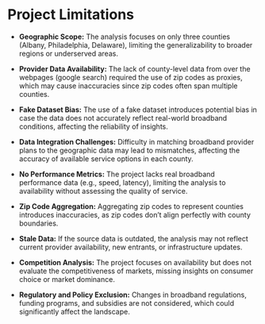 # Project Limitations
- **Geographic Scope:**
The analysis focuses on only three counties (Albany, Philadelphia, Delaware), limiting the generalizability to broader regions or underserved areas.

- **Provider Data Availability:**
The lack of county-level data from over the webpages (google search) required the use of zip codes as proxies, which may cause inaccuracies since zip codes often span multiple counties.

- **Fake Dataset Bias:**
The use of a fake dataset introduces potential bias in case the data does not accurately reflect real-world broadband conditions, affecting the reliability of insights.

- **Data Integration Challenges:**
Difficulty in matching broadband provider plans to the geographic data may lead to mismatches, affecting the accuracy of available service options in each county.

- **No Performance Metrics:**
The project lacks real broadband performance data (e.g., speed, latency), limiting the analysis to availability without assessing the quality of service.

- **Zip Code Aggregation:**
Aggregating zip codes to represent counties introduces inaccuracies, as zip codes don’t align perfectly with county boundaries.

- **Stale Data:**
If the source data is outdated, the analysis may not reflect current provider availability, new entrants, or infrastructure updates.

- **Competition Analysis:**
The project focuses on availability but does not evaluate the competitiveness of markets, missing insights on consumer choice or market dominance.

- **Regulatory and Policy Exclusion:**
Changes in broadband regulations, funding programs, and subsidies are not considered, which could significantly affect the landscape.
